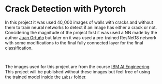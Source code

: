 # Crack Detection with Pytorch 

In this project it was used 40_000 images of walls with cracks and without them to train neural networks to detect if an image has either a crack or not. Considering the magnitude of the project first it was used a NN made by the author [Juan Ortuño](https://github.com/Juan0rt72)
but later on it was used a pre-trained ResNet18 network with some modifications  to the final fully connected layer for the final classification.

<br>

The images used for this project are from the course [IBM AI Engineering](https://www.coursera.org/professional-certificates/ai-engineer?&utm_medium=sem&utm_source=gg&utm_campaign=B2C_LATAM_ai-engineer_ibm_FTCOF_professional-certificates_countrygroup-1&campaignid=21401010914&adgroupid=161645073817&device=c&keyword=ibm%20ai%20engineering%20professional%20certificate&matchtype=p&network=g&devicemodel=&adposition=&creativeid=703407787860&hide_mobile_promo&gad_source=1&gclid=Cj0KCQjw1qO0BhDwARIsANfnkv9K5ii1jVLNGV4egbvrGfytD7KbHQnKqJSF3oHUX6WPLytkWKcfnm4aAsQsEALw_wcB)
This project will be published without these images but feel free of using the trained model inside the `Labs/` folder.
